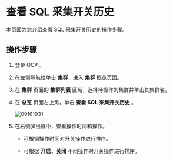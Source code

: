 查看 SQL 采集开关历史
==================================

本页面为您介绍查看 SQL 采集开关历史的操作步骤。

操作步骤
-------------------------

1. 登录 OCP 。

2. 在左侧导航栏单击 **集群**，进入 **集群** 概览页面。

3. 在 **集群** 页面的 **集群列表** 区域，选择待操作的集群并单击其集群名。

4. 在 **总览** 页面右上角，单击 **查看 SQL 采集开关历史** 。

   ![09161931](https://obbusiness-private.oss-cn-shanghai.aliyuncs.com/doc/img/ocp/403-ce/%E6%9F%A5%E7%9C%8B%E9%87%87%E9%9B%86%E5%BC%80%E5%85%B3%E5%8E%86%E5%8F%B2.png)

5. 在右侧弹出框中，查看操作时间和操作。

   * 可根据操作时间对开关操作进行排序。

   * 可根据 **开启、关闭** 不同操作对开关操作进行排序。
